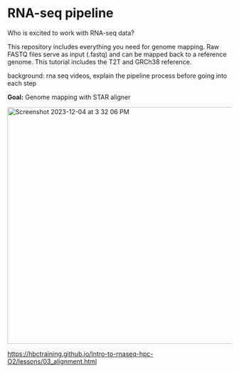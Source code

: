 # RNA-seq pipeline

Who is excited to work with RNA-seq data? 

This repository includes everything you need for genome mapping. Raw FASTQ files serve as input (.fastq) and can be mapped back to a reference genome. This tutorial includes the T2T and GRCh38 reference.

background: rna seq videos, explain the pipeline process before going into each step

**Goal:** Genome mapping with STAR aligner

<img width="531" alt="Screenshot 2023-12-04 at 3 32 06 PM" src="https://github.com/emmarklein/RNAseq_pipeline/assets/152921397/41d26ea8-7045-4986-8ec6-e24e0dffa237">


https://hbctraining.github.io/Intro-to-rnaseq-hpc-O2/lessons/03_alignment.html
